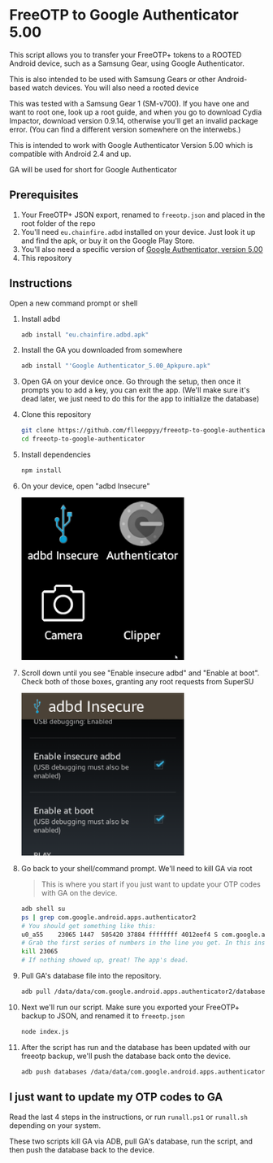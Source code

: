 # FreeOTP to Google Authenticator 5.00

This script allows you to transfer your FreeOTP+ tokens to a ROOTED Android device, such as a Samsung Gear, using Google Authenticator.

This is also intended to be used with Samsung Gears or other Android-based watch devices. You will also need a rooted device

This was tested with a Samsung Gear 1 (SM-v700). If you have one and want to root one, look up a root guide, and when you go to download Cydia Impactor, download version 0.9.14, otherwise you'll get an invalid package error. (You can find a different version somewhere on the interwebs.)

This is intended to work with Google Authenticator Version 5.00 which is compatible with Android 2.4 and up.

GA will be used for short for Google Authenticator

## Prerequisites

1. Your FreeOTP+ JSON export, renamed to `freeotp.json` and placed in the root folder of the repo
1. You'll need `eu.chainfire.adbd` installed on your device. Just look it up and find the apk, or buy it on the Google Play Store.
1. You'll also need a specific version of [Google Authenticator, version 5.00](https://apkpure.com/google-authenticator/com.google.android.apps.authenticator2/download/5.00)
1. This repository

## Instructions

Open a new command prompt or shell

1. Install adbd

    ```sh
    adb install "eu.chainfire.adbd.apk"
    ```

1. Install the GA you downloaded from somewhere

    ```sh
    adb install "'Google Authenticator_5.00_Apkpure.apk"
    ```

1. Open GA on your device once. Go through the setup, then once it prompts you to add a key, you can exit the app. (We'll make sure it's dead later, we just need to do this for the app to initialize the database)

1. Clone this repository

    ```sh
    git clone https://github.com/flleeppyy/freeotp-to-google-authenticator
    cd freeotp-to-google-authenticator
    ```

1. Install dependencies

    ```sh
    npm install
    ```

1. On your device, open "adbd Insecure"

    <img src="instructions/adbd1.png" width="320" alt="Screenshot of the Gear apps screen showing 4 apps, with adbd Insecure in the top left with a blue USB icon. The other apps shown are Google Authenticator with its vaultified Google logo, Camera with a white lineout of a camera, and Clipper which has no icon.">

1. Scroll down until you see "Enable insecure adbd" and "Enable at boot". Check both of those boxes, granting any root requests from SuperSU

    <img src="instructions/adbd2.png?size=256x256" width="320" alt="Screenshot of the adbd Insecure app, with the Icon and title at the top with a grey bar. Below are a few checkboxes. First being 'Enable insecure adbd' with the description '(USB debugging must also be enabled)' and 'Enable at boot' with the same description.">

1. Go back to your shell/command prompt. We'll need to kill GA via root
    > This is where you start if you just want to update your OTP codes with GA on the device.

    ```sh
    adb shell su
    ps | grep com.google.android.apps.authenticator2
    # You should get something like this:
    u0_a55    23065 1447  505420 37884 ffffffff 4012eef4 S com.google.android.apps.authenticator2
    # Grab the first series of numbers in the line you get. In this instance: 23065
    kill 23065
    # If nothing showed up, great! The app's dead.
    ```

1. Pull GA's database file into the repository.

    ```sh
    adb pull /data/data/com.google.android.apps.authenticator2/databases/databases
    ```

1. Next we'll run our script. Make sure you exported your FreeOTP+ backup to JSON, and renamed it to `freeotp.json`

    ```sh
    node index.js
    ```

1. After the script has run and the database has been updated with our freeotp backup, we'll push the database back onto the device.

    ```sh
    adb push databases /data/data/com.google.android.apps.authenticator2/databases/databases
    ```

## I just want to update my OTP codes to GA

Read the last 4 steps in the instructions, or run `runall.ps1` or `runall.sh` depending on your system.

These two scripts kill GA via ADB, pull GA's database, run the script, and then push the database back to the device.
